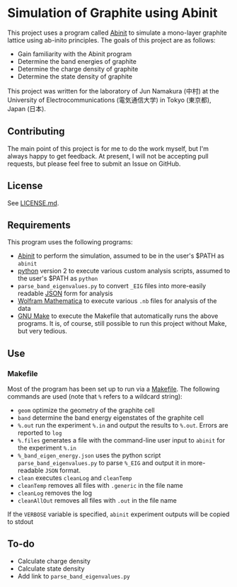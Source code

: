 # Simulation of Graphite using Abinit
This project uses a program called [Abinit](http://www.abinit.org/) to simulate a mono-layer graphite lattice using ab-inito principles. The goals of this project are as follows:

- Gain familiarity with the Abinit program
- Determine the band energies of graphite
- Determine the charge density of graphite
- Determine the state density of graphite

This project was written for the laboratory of Jun Namakura (中村) at the University of Electrocommunications (電気通信大学) in Tokyo (東京都), Japan (日本).

## Contributing
The main point of this project is for me to do the work myself, but I'm always happy to get feedback. At present, I will not be accepting pull requests, but please feel free to submit an Issue on GitHub.

## License
See [LICENSE.md](LICENSE.md).

## Requirements
This program uses the following programs:

- [Abinit](http://www.abinit.org/) to perform the simulation, assumed to be in the user's $PATH as `abinit`
- [python](https://www.python.org/) version 2 to execute various custom analysis scripts, assumed to the user's $PATH as `python`
- `parse_band_eigenvalues.py` to convert `_EIG` files into more-easily readable [JSON](http://www.json.org/) form for analysis
- [Wolfram Mathematica](https://www.wolfram.com/mathematica/) to execute various `.nb` files for analysis of the data
- [GNU Make](https://www.gnu.org/software/make/) to execute the Makefile that automatically runs the above programs. It is, of course, still possible to run this project without Make, but very tedious.

## Use
### Makefile
Most of the program has been set up to run via a [Makefile](Makefile). The following commands are used (note that `%` refers to a wildcard string):

- `geom` optimize the geometry of the graphite cell
- `band` determine the band energy eigenstates of the graphite cell
- `%.out` run the experiment `%.in` and output the results to `%.out`. Errors are reported to `log`
- `%.files` generates a file with the command-line user input to `abinit` for the experiment `%.in`
- `%_band_eigen_energy.json` uses the python script `parse_band_eigenvalues.py` to parse `%_EIG` and output it in more-readable `JSON` format.
- `clean` executes `cleanLog` and `cleanTemp`
- `cleanTemp` removes all files with `.generic` in the file name
- `cleanLog` removes the log
- `cleanAllOut` removes all files with `.out` in the file name

If the `VERBOSE` variable is specified, `abinit` experiment outputs will be copied to stdout

## To-do
- Calculate charge density
- Calculate state density
- Add link to `parse_band_eigenvalues.py`